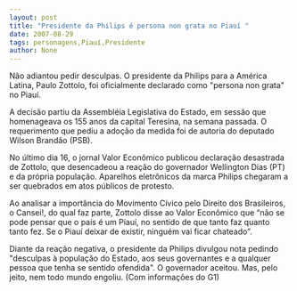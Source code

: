 ```yaml
---
layout: post
title: "Presidente da Philips é persona non grata no Piauí "
date: 2007-08-29
tags: personagens,Piauí,Presidente
author: None
---
```

N&atilde;o adiantou pedir desculpas. O presidente da Philips para a Am&eacute;rica Latina, Paulo Zottolo, foi oficialmente declarado como &quot;persona non grata&quot; no Piau&iacute;. 

A decis&atilde;o partiu&nbsp;da Assembl&eacute;ia Legislativa do Estado, em sess&atilde;o que homenageava os 155 anos da capital Teresina, na semana passada. O requerimento que pediu a ado&ccedil;&atilde;o da medida&nbsp;foi de autoria do deputado Wilson Brand&atilde;o (PSB). 

No &uacute;ltimo dia 16, o jornal Valor Econ&ocirc;mico publicou declara&ccedil;&atilde;o desastrada de Zottolo, que desencadeou a rea&ccedil;&atilde;o do governador Wellington Dias (PT) e da pr&oacute;pria popula&ccedil;&atilde;o. Aparelhos eletr&ocirc;nicos da marca Philips chegaram a ser quebrados em atos p&uacute;blicos de protesto. 

Ao analisar a import&acirc;ncia do Movimento C&iacute;vico pelo Direito dos Brasileiros, o Cansei!, do qual faz parte, Zottolo disse ao Valor Econ&ocirc;mico que &ldquo;n&atilde;o se pode pensar que o pa&iacute;s &eacute; um Piau&iacute;, no sentido de que tanto faz quanto tanto fez. Se o Piau&iacute; deixar de existir, ningu&eacute;m vai ficar chateado&rdquo;. 

Diante da rea&ccedil;&atilde;o negativa, o presidente da Philips divulgou nota pedindo &quot;desculpas &agrave; popula&ccedil;&atilde;o do Estado, aos seus governantes e a qualquer pessoa que tenha se sentido ofendida&quot;. O governador aceitou. Mas, pelo jeito, nem todo mundo engoliu.
(Com informa&ccedil;&otilde;es do G1) 